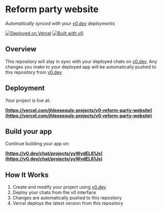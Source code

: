 # Reform party website

*Automatically synced with your [v0.dev](https://v0.dev) deployments*

[![Deployed on Vercel](https://img.shields.io/badge/Deployed%20on-Vercel-black?style=for-the-badge&logo=vercel)](https://vercel.com/jhleeseouls-projects/v0-reform-party-website)
[![Built with v0](https://img.shields.io/badge/Built%20with-v0.dev-black?style=for-the-badge)](https://v0.dev/chat/projects/yyWvdEL61Js)

## Overview

This repository will stay in sync with your deployed chats on [v0.dev](https://v0.dev).
Any changes you make to your deployed app will be automatically pushed to this repository from [v0.dev](https://v0.dev).

## Deployment

Your project is live at:

**[https://vercel.com/jhleeseouls-projects/v0-reform-party-website](https://vercel.com/jhleeseouls-projects/v0-reform-party-website)**

## Build your app

Continue building your app on:

**[https://v0.dev/chat/projects/yyWvdEL61Js](https://v0.dev/chat/projects/yyWvdEL61Js)**

## How It Works

1. Create and modify your project using [v0.dev](https://v0.dev)
2. Deploy your chats from the v0 interface
3. Changes are automatically pushed to this repository
4. Vercel deploys the latest version from this repository